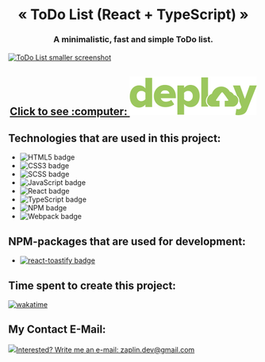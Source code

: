 ﻿<h1 align="center">« ToDo List (React + TypeScript) »</h1>
<h3 align="center">A minimalistic, fast and simple ToDo list.</h3>

<a href="https://github.com/alienat3d/icons-for-github/blob/dev/screenshots/todo-list.webp?raw=true" target="_blank">
  <img src="https://github.com/alienat3d/icons-for-github/blob/dev/screenshots/todo-list-small.webp" alt="ToDo List smaller screenshot" align="center">
</a>
<div align="center"><h2><a href="https://alienat3d.github.io/marcho/" target="_blank">Click to see :computer: <img src="https://github.com/alienat3d/icons-for-github/blob/dev/deploy.svg"></a></h2></div>

## Technologies that are used in this project:

- <img src="https://img.shields.io/badge/HTML5-E34F26?logo=html5&logoColor=fff" alt="HTML5 badge">
- <img src="https://img.shields.io/badge/CSS3-1572B6?logo=css3" alt="CSS3 badge">
- <img src="https://img.shields.io/badge/SCSS-CC6699?logo=sass&logoColor=fff" alt="SCSS badge">
- <img src="https://img.shields.io/badge/JavaScript-F7DF1E?logo=javascript&logoColor=fff" alt="JavaScript badge">
- <img src="https://img.shields.io/badge/React-61DAFB?logo=react" alt="React badge">
- <img src="https://img.shields.io/badge/TypeScript-3178C6?logo=typescript" alt="TypeScript badge">
- <img src="https://img.shields.io/badge/NPM-CB3837?logo=npm" alt="NPM badge">
- <img src="https://img.shields.io/badge/Webpack-8DD6F9?logo=Webpack" alt="Webpack badge">

## NPM-packages that are used for development:

- <a href="https://www.npmjs.com/package/react-toastify" target="_blank"><img src="https://img.shields.io/badge/react-toastify-slategray" alt="react-toastify badge"></a>

## Time spent to create this project:

[![wakatime](https://wakatime.com/badge/user/f37ab12b-d024-4d9e-ae52-28518e6bcaf7/project/59ec7f56-ff46-4a7e-a599-6125e2d4c810.svg)](https://wakatime.com/badge/user/f37ab12b-d024-4d9e-ae52-28518e6bcaf7/project/59ec7f56-ff46-4a7e-a599-6125e2d4c810)

## My Contact E-Mail:

<a href="mailto:zaplin.dev@gmail.com"><img src="https://github.com/alienat3d/icons-for-github/blob/dev/send-email.svg">Interested? Write me an e-mail: zaplin.dev@gmail.com</a>